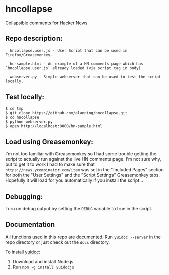 # hncollapse

Collapsible comments for Hacker News


## Repo description:

```
  hncollapse.user.js - User Script that can be used in Firefox/Greasemonkey.
  
  hn-sample.html - An example of a HN comments page which has `hncollapse.user.js` already loaded (via script tag in body)
  
  webserver.py - Simple webserver that can be used to test the script locally.
```


## Test locally:

```
$ cd tmp
$ git clone https://github.com/alanning/hncollapse.git
$ cd hncollapse
$ python webserver.py
$ open http://localhost:8000/hn-sample.html
```


## Load using Greasemonkey:

I'm not too familiar with Greasemonkey so I had some trouble getting the script to actually run against the live HN comments page.  I'm not sure why, but to get it to work I had to make sure that `https://news.ycombinator.com/item` was set in the "Included Pages" section for both the "User Settings" and the "Script Settings" Greasemonkey tabs.  Hopefully it will load for you automatically if you install the script...


## Debugging:

Turn on debug output by setting the `DEBUG` variable to true in the script.


## Documentation

All functions used in this repo are documented.
Run `yuidoc --server` in the repo directory or just check out the `docs` directory.

To install [yuidoc](http://yui.github.io/yuidoc/):

1. Download and install Node.js
2. Run `npm -g install yuidocjs`
